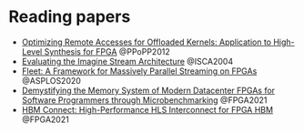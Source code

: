 # Reading papers

- [Optimizing Remote Accesses for Offloaded Kernels: Application to High-Level Synthesis for FPGA](06513573.md) @PPoPP2012
- [Evaluating the Imagine Stream Architecture](1028176.1006734.md) @ISCA2004
- [Fleet: A Framework for Massively Parallel Streaming on FPGAs](3373376.3378495.md) @ASPLOS2020
- [Demystifying the Memory System of Modern Datacenter FPGAs for Software Programmers through Microbenchmarking](c24-fpga2021-ubench.md) @FPGA2021
- [HBM Connect: High-Performance HLS Interconnect for FPGA HBM](fpga21_hbm_connect.md) @FPGA2021
